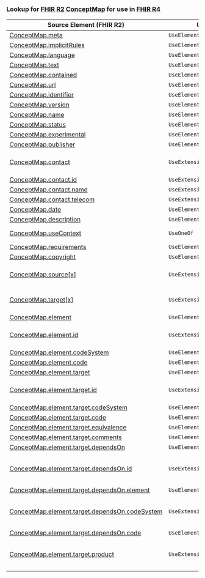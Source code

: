 ### Lookup for [FHIR R2](https://hl7.org/fhir/DSTU2/) [ConceptMap](https://hl7.org/fhir/DSTU2/ConceptMap.html) for use in [FHIR R4](https://hl7.org/fhir/R4/)

| Source Element (FHIR R2) | Usage | Target |
| -------------- | ----- | ------ |
| [ConceptMap.meta](https://hl7.org/fhir/DSTU2/ConceptMap.html#resource) | `UseElementSameName` | [ConceptMap.meta](https://hl7.org/fhir/R4/ConceptMap.html#resource) |
| [ConceptMap.implicitRules](https://hl7.org/fhir/DSTU2/ConceptMap.html#resource) | `UseElementSameName` | [ConceptMap.implicitRules](https://hl7.org/fhir/R4/ConceptMap.html#resource) |
| [ConceptMap.language](https://hl7.org/fhir/DSTU2/ConceptMap.html#resource) | `UseElementSameName` | [ConceptMap.language](https://hl7.org/fhir/R4/ConceptMap.html#resource) |
| [ConceptMap.text](https://hl7.org/fhir/DSTU2/ConceptMap.html#resource) | `UseElementSameName` | [ConceptMap.text](https://hl7.org/fhir/R4/ConceptMap.html#resource) |
| [ConceptMap.contained](https://hl7.org/fhir/DSTU2/ConceptMap.html#resource) | `UseElementSameName` | [ConceptMap.contained](https://hl7.org/fhir/R4/ConceptMap.html#resource) |
| [ConceptMap.url](https://hl7.org/fhir/DSTU2/ConceptMap.html#resource) | `UseElementSameName` | [ConceptMap.url](https://hl7.org/fhir/R4/ConceptMap.html#resource) |
| [ConceptMap.identifier](https://hl7.org/fhir/DSTU2/ConceptMap.html#resource) | `UseElementSameName` | [ConceptMap.identifier](https://hl7.org/fhir/R4/ConceptMap.html#resource) |
| [ConceptMap.version](https://hl7.org/fhir/DSTU2/ConceptMap.html#resource) | `UseElementSameName` | [ConceptMap.version](https://hl7.org/fhir/R4/ConceptMap.html#resource) |
| [ConceptMap.name](https://hl7.org/fhir/DSTU2/ConceptMap.html#resource) | `UseElementSameName` | [ConceptMap.name](https://hl7.org/fhir/R4/ConceptMap.html#resource) |
| [ConceptMap.status](https://hl7.org/fhir/DSTU2/ConceptMap.html#resource) | `UseElementSameName` | [ConceptMap.status](https://hl7.org/fhir/R4/ConceptMap.html#resource) |
| [ConceptMap.experimental](https://hl7.org/fhir/DSTU2/ConceptMap.html#resource) | `UseElementSameName` | [ConceptMap.experimental](https://hl7.org/fhir/R4/ConceptMap.html#resource) |
| [ConceptMap.publisher](https://hl7.org/fhir/DSTU2/ConceptMap.html#resource) | `UseElementSameName` | [ConceptMap.publisher](https://hl7.org/fhir/R4/ConceptMap.html#resource) |
| [ConceptMap.contact](https://hl7.org/fhir/DSTU2/ConceptMap.html#resource) | `UseExtension` | [http://hl7.org/fhir/1.0/StructureDefinition/extension-ConceptMap.contact](StructureDefinition-ext-R2-ConceptMap.contact.html) |
| [ConceptMap.contact.id](https://hl7.org/fhir/DSTU2/ConceptMap.html#resource) | `UseExtensionFromAncestor` | - |
| [ConceptMap.contact.name](https://hl7.org/fhir/DSTU2/ConceptMap.html#resource) | `UseExtensionFromAncestor` | - |
| [ConceptMap.contact.telecom](https://hl7.org/fhir/DSTU2/ConceptMap.html#resource) | `UseExtensionFromAncestor` | - |
| [ConceptMap.date](https://hl7.org/fhir/DSTU2/ConceptMap.html#resource) | `UseElementSameName` | [ConceptMap.date](https://hl7.org/fhir/R4/ConceptMap.html#resource) |
| [ConceptMap.description](https://hl7.org/fhir/DSTU2/ConceptMap.html#resource) | `UseElementSameName` | [ConceptMap.description](https://hl7.org/fhir/R4/ConceptMap.html#resource) |
| [ConceptMap.useContext](https://hl7.org/fhir/DSTU2/ConceptMap.html#resource) | `UseOneOf` | [ConceptMap.useContext](https://hl7.org/fhir/R4/ConceptMap.html#resource)<br />[ConceptMap.jurisdiction](https://hl7.org/fhir/R4/ConceptMap.html#resource) |
| [ConceptMap.requirements](https://hl7.org/fhir/DSTU2/ConceptMap.html#resource) | `UseElementRenamed` | [ConceptMap.purpose](https://hl7.org/fhir/R4/ConceptMap.html#resource) |
| [ConceptMap.copyright](https://hl7.org/fhir/DSTU2/ConceptMap.html#resource) | `UseElementSameName` | [ConceptMap.copyright](https://hl7.org/fhir/R4/ConceptMap.html#resource) |
| [ConceptMap.source[x]](https://hl7.org/fhir/DSTU2/ConceptMap.html#resource) | `UseExtension` | [http://hl7.org/fhir/1.0/StructureDefinition/extension-ConceptMap.source](StructureDefinition-ext-R2-ConceptMap.source.html) |
| [ConceptMap.target[x]](https://hl7.org/fhir/DSTU2/ConceptMap.html#resource) | `UseExtension` | [http://hl7.org/fhir/1.0/StructureDefinition/extension-ConceptMap.target](StructureDefinition-ext-R2-ConceptMap.target.html) |
| [ConceptMap.element](https://hl7.org/fhir/DSTU2/ConceptMap.html#resource) | `UseElementRenamed` | [ConceptMap.group.element](https://hl7.org/fhir/R4/ConceptMap.html#resource) |
| [ConceptMap.element.id](https://hl7.org/fhir/DSTU2/ConceptMap.html#resource) | `UseExtension` | [http://hl7.org/fhir/1.0/StructureDefinition/extension-ConceptMap.element.id](StructureDefinition-ext-R2-ConceptMap.el.id.html) |
| [ConceptMap.element.codeSystem](https://hl7.org/fhir/DSTU2/ConceptMap.html#resource) | `UseElementRenamed` | [ConceptMap.group.source](https://hl7.org/fhir/R4/ConceptMap.html#resource) |
| [ConceptMap.element.code](https://hl7.org/fhir/DSTU2/ConceptMap.html#resource) | `UseElementRenamed` | [ConceptMap.group.element.code](https://hl7.org/fhir/R4/ConceptMap.html#resource) |
| [ConceptMap.element.target](https://hl7.org/fhir/DSTU2/ConceptMap.html#resource) | `UseElementRenamed` | [ConceptMap.group.element.target](https://hl7.org/fhir/R4/ConceptMap.html#resource) |
| [ConceptMap.element.target.id](https://hl7.org/fhir/DSTU2/ConceptMap.html#resource) | `UseExtension` | [http://hl7.org/fhir/1.0/StructureDefinition/extension-ConceptMap.element.target.id](StructureDefinition-ext-R2-ConceptMap.el.ta.id.html) |
| [ConceptMap.element.target.codeSystem](https://hl7.org/fhir/DSTU2/ConceptMap.html#resource) | `UseElementRenamed` | [ConceptMap.group.element.target.dependsOn.value](https://hl7.org/fhir/R4/ConceptMap.html#resource) |
| [ConceptMap.element.target.code](https://hl7.org/fhir/DSTU2/ConceptMap.html#resource) | `UseElementRenamed` | [ConceptMap.group.element.target.code](https://hl7.org/fhir/R4/ConceptMap.html#resource) |
| [ConceptMap.element.target.equivalence](https://hl7.org/fhir/DSTU2/ConceptMap.html#resource) | `UseElementRenamed` | [ConceptMap.group.element.target.equivalence](https://hl7.org/fhir/R4/ConceptMap.html#resource) |
| [ConceptMap.element.target.comments](https://hl7.org/fhir/DSTU2/ConceptMap.html#resource) | `UseElementRenamed` | [ConceptMap.group.element.target.comment](https://hl7.org/fhir/R4/ConceptMap.html#resource) |
| [ConceptMap.element.target.dependsOn](https://hl7.org/fhir/DSTU2/ConceptMap.html#resource) | `UseElementRenamed` | [ConceptMap.group.element.target.dependsOn](https://hl7.org/fhir/R4/ConceptMap.html#resource) |
| [ConceptMap.element.target.dependsOn.id](https://hl7.org/fhir/DSTU2/ConceptMap.html#resource) | `UseExtension` | [http://hl7.org/fhir/1.0/StructureDefinition/extension-ConceptMap.element.target.dependsOn.id](StructureDefinition-ext-R2-ConceptMap.el.ta.de.id.html) |
| [ConceptMap.element.target.dependsOn.element](https://hl7.org/fhir/DSTU2/ConceptMap.html#resource) | `UseElementRenamed` | [ConceptMap.group.element.target.dependsOn.property](https://hl7.org/fhir/R4/ConceptMap.html#resource) |
| [ConceptMap.element.target.dependsOn.codeSystem](https://hl7.org/fhir/DSTU2/ConceptMap.html#resource) | `UseExtension` | [http://hl7.org/fhir/1.0/StructureDefinition/extension-ConceptMap.element.target.dependsOn.codeSystem](StructureDefinition-ext-R2-ConceptMap.el.ta.de.codeSystem.html) |
| [ConceptMap.element.target.dependsOn.code](https://hl7.org/fhir/DSTU2/ConceptMap.html#resource) | `UseElementRenamed` | [ConceptMap.group.element.target.dependsOn.value](https://hl7.org/fhir/R4/ConceptMap.html#resource) |
| [ConceptMap.element.target.product](https://hl7.org/fhir/DSTU2/ConceptMap.html#resource) | `UseExtension` | [http://hl7.org/fhir/1.0/StructureDefinition/extension-ConceptMap.element.target.product](StructureDefinition-ext-R2-ConceptMap.el.ta.product.html) |
